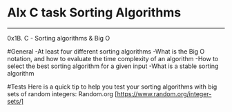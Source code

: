# Alx C task Sorting Algorithms
****

0x1B. C - Sorting algorithms & Big O

#General
-At least four different sorting algorithms
-What is the Big O notation, and how to evaluate the time complexity of an algorithm
-How to select the best sorting algorithm for a given input
-What is a stable sorting algorithm

#Tests
Here is a quick tip to help you test your sorting algorithms with big sets of random integers: Random.org [https://www.random.org/integer-sets/]

